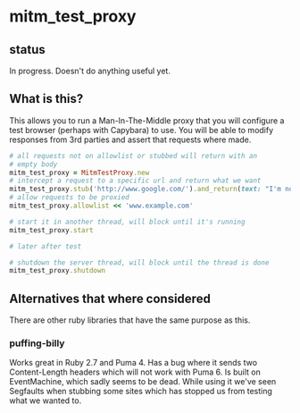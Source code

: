 # mitm_test_proxy

## status

In progress.  Doesn't do anything useful yet.

## What is this?

This allows you to run a Man-In-The-Middle proxy that you will configure a
test browser (perhaps with Capybara) to use.  You will be able to modify
responses from 3rd parties and assert that requests where made.

```ruby
# all requests not on allowlist or stubbed will return with an
# empty body
mitm_test_proxy = MitmTestProxy.new
# intercept a request to a specific url and return what we want
mitm_test_proxy.stub('http://www.google.com/').and_return(text: "I'm not Google!")
# allow requests to be proxied
mitm_test_proxy.allowlist << 'www.example.com'

# start it in another thread, will block until it's running
mitm_test_proxy.start

# later after test

# shutdown the server thread, will block until the thread is done
mitm_test_proxy.shutdown
```

## Alternatives that where considered

There are other ruby libraries that have the same purpose as this.

### puffing-billy

Works great in Ruby 2.7 and Puma 4.  Has a bug where it sends two Content-Length headers which will not work with Puma 6.  Is built on EventMachine, which sadly seems to be dead.  While using it we've seen Segfaults when stubbing some sites which has stopped us from testing what we wanted to.
